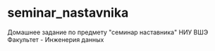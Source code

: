 # seminar_nastavnika
Домашнее задание по предмету "семинар наставника" 
НИУ ВШЭ
Факультет - Инженерия данных
